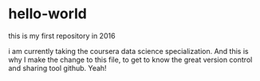 # hello-world
this is my first repository in 2016 

i am currently taking the coursera data science specialization. And this is why I make the change to this file, to get to know the great version control and sharing tool github. Yeah!
